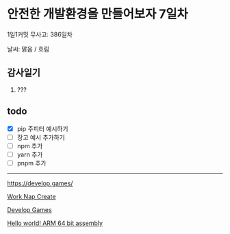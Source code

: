 # 안전한 개발환경을 만들어보자 7일차

1일1커밋 무사고: 386일차

날씨: 맑음 / 흐림

## 감사일기

1. ???

## todo

- [x] pip 주피터 예시하기
- [ ] 장고 예시 추가하기
- [ ] npm 추가
- [ ] yarn 추가
- [ ] pnpm 추가

---

https://develop.games/

[Work Nap Create](https://www.youtube.com/shorts/R4vzsLhDDkc)

[Develop Games](https://www.youtube.com/shorts/B0X3xburLxo)

[Hello world! ARM 64 bit assembly](https://www.youtube.com/watch?v=JVbjrd4abR0)
